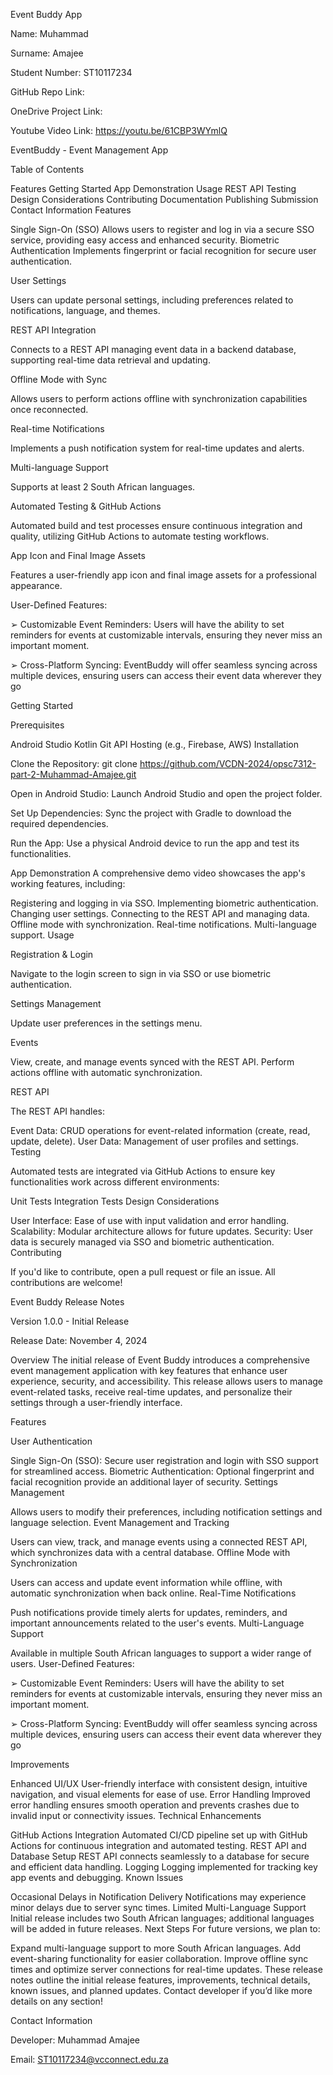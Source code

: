 Event Buddy App

Name: Muhammad

Surname: Amajee

Student Number: ST10117234

GitHub Repo Link: 

OneDrive Project Link: 

Youtube Video Link: https://youtu.be/61CBP3WYmlQ

EventBuddy - Event Management App

Table of Contents

Features
Getting Started
App Demonstration
Usage
REST API
Testing
Design Considerations
Contributing
Documentation
Publishing
Submission
Contact Information
Features

Single Sign-On (SSO) Allows users to register and log in via a secure SSO service, providing easy access and enhanced security. Biometric Authentication Implements fingerprint or facial recognition for secure user authentication.

User Settings

Users can update personal settings, including preferences related to notifications, language, and themes.

REST API Integration

Connects to a REST API managing event data in a backend database, supporting real-time data retrieval and updating.

Offline Mode with Sync

Allows users to perform actions offline with synchronization capabilities once reconnected.

Real-time Notifications

Implements a push notification system for real-time updates and alerts.

Multi-language Support

Supports at least 2 South African languages.

Automated Testing & GitHub Actions

Automated build and test processes ensure continuous integration and quality, utilizing GitHub Actions to automate testing workflows.

App Icon and Final Image Assets

Features a user-friendly app icon and final image assets for a professional appearance.

User-Defined Features:

➢ Customizable Event Reminders: Users will have the ability to set reminders for events at customizable intervals, ensuring they never miss an important moment.

➢ Cross-Platform Syncing: EventBuddy will offer seamless syncing across multiple devices, ensuring users can access their event data wherever they go

Getting Started

Prerequisites

Android Studio
Kotlin
Git
API Hosting (e.g., Firebase, AWS)
Installation

Clone the Repository: git clone https://github.com/VCDN-2024/opsc7312-part-2-Muhammad-Amajee.git

Open in Android Studio: Launch Android Studio and open the project folder.

Set Up Dependencies: Sync the project with Gradle to download the required dependencies.

Run the App: Use a physical Android device to run the app and test its functionalities.

App Demonstration A comprehensive demo video showcases the app's working features, including:

Registering and logging in via SSO.
Implementing biometric authentication.
Changing user settings.
Connecting to the REST API and managing data.
Offline mode with synchronization.
Real-time notifications.
Multi-language support.
Usage

Registration & Login

Navigate to the login screen to sign in via SSO or use biometric authentication.

Settings Management

Update user preferences in the settings menu.

Events

View, create, and manage events synced with the REST API. Perform actions offline with automatic synchronization.

REST API

The REST API handles:

Event Data: CRUD operations for event-related information (create, read, update, delete).
User Data: Management of user profiles and settings.
Testing

Automated tests are integrated via GitHub Actions to ensure key functionalities work across different environments:

Unit Tests
Integration Tests
Design Considerations

User Interface: Ease of use with input validation and error handling.
Scalability: Modular architecture allows for future updates.
Security: User data is securely managed via SSO and biometric authentication.
Contributing

If you'd like to contribute, open a pull request or file an issue. All contributions are welcome!

Event Buddy Release Notes

Version 1.0.0 - Initial Release

Release Date: November 4, 2024

Overview The initial release of Event Buddy introduces a comprehensive event management application with key features that enhance user experience, security, and accessibility. This release allows users to manage event-related tasks, receive real-time updates, and personalize their settings through a user-friendly interface.

Features

User Authentication

Single Sign-On (SSO): Secure user registration and login with SSO support for streamlined access.
Biometric Authentication: Optional fingerprint and facial recognition provide an additional layer of security.
Settings Management

Allows users to modify their preferences, including notification settings and language selection.
Event Management and Tracking

Users can view, track, and manage events using a connected REST API, which synchronizes data with a central database.
Offline Mode with Synchronization

Users can access and update event information while offline, with automatic synchronization when back online.
Real-Time Notifications

Push notifications provide timely alerts for updates, reminders, and important announcements related to the user's events.
Multi-Language Support

Available in multiple South African languages to support a wider range of users.
User-Defined Features:

➢ Customizable Event Reminders: Users will have the ability to set reminders for events at customizable intervals, ensuring they never miss an important moment.

➢ Cross-Platform Syncing: EventBuddy will offer seamless syncing across multiple devices, ensuring users can access their event data wherever they go

Improvements

Enhanced UI/UX
User-friendly interface with consistent design, intuitive navigation, and visual elements for ease of use.
Error Handling
Improved error handling ensures smooth operation and prevents crashes due to invalid input or connectivity issues.
Technical Enhancements

GitHub Actions Integration
Automated CI/CD pipeline set up with GitHub Actions for continuous integration and automated testing.
REST API and Database Setup
REST API connects seamlessly to a database for secure and efficient data handling.
Logging
Logging implemented for tracking key app events and debugging.
Known Issues

Occasional Delays in Notification Delivery
Notifications may experience minor delays due to server sync times.
Limited Multi-Language Support
Initial release includes two South African languages; additional languages will be added in future releases.
Next Steps For future versions, we plan to:

Expand multi-language support to more South African languages.
Add event-sharing functionality for easier collaboration.
Improve offline sync times and optimize server connections for real-time updates.
These release notes outline the initial release features, improvements, technical details, known issues, and planned updates. Contact developer if you’d like more details on any section!

Contact Information

Developer: Muhammad Amajee

Email: ST10117234@vcconnect.edu.za
